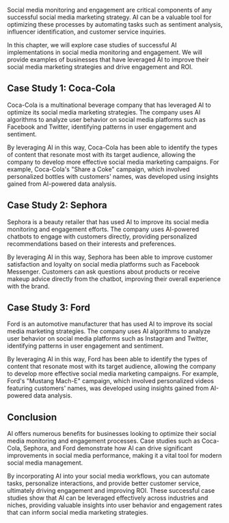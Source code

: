
Social media monitoring and engagement are critical components of any successful social media marketing strategy. AI can be a valuable tool for optimizing these processes by automating tasks such as sentiment analysis, influencer identification, and customer service inquiries.

In this chapter, we will explore case studies of successful AI implementations in social media monitoring and engagement. We will provide examples of businesses that have leveraged AI to improve their social media marketing strategies and drive engagement and ROI.

Case Study 1: Coca-Cola
-----------------------

Coca-Cola is a multinational beverage company that has leveraged AI to optimize its social media marketing strategies. The company uses AI algorithms to analyze user behavior on social media platforms such as Facebook and Twitter, identifying patterns in user engagement and sentiment.

By leveraging AI in this way, Coca-Cola has been able to identify the types of content that resonate most with its target audience, allowing the company to develop more effective social media marketing campaigns. For example, Coca-Cola's "Share a Coke" campaign, which involved personalized bottles with customers' names, was developed using insights gained from AI-powered data analysis.

Case Study 2: Sephora
---------------------

Sephora is a beauty retailer that has used AI to improve its social media monitoring and engagement efforts. The company uses AI-powered chatbots to engage with customers directly, providing personalized recommendations based on their interests and preferences.

By leveraging AI in this way, Sephora has been able to improve customer satisfaction and loyalty on social media platforms such as Facebook Messenger. Customers can ask questions about products or receive makeup advice directly from the chatbot, improving their overall experience with the brand.

Case Study 3: Ford
------------------

Ford is an automotive manufacturer that has used AI to improve its social media marketing strategies. The company uses AI algorithms to analyze user behavior on social media platforms such as Instagram and Twitter, identifying patterns in user engagement and sentiment.

By leveraging AI in this way, Ford has been able to identify the types of content that resonate most with its target audience, allowing the company to develop more effective social media marketing campaigns. For example, Ford's "Mustang Mach-E" campaign, which involved personalized videos featuring customers' names, was developed using insights gained from AI-powered data analysis.

Conclusion
----------

AI offers numerous benefits for businesses looking to optimize their social media monitoring and engagement processes. Case studies such as Coca-Cola, Sephora, and Ford demonstrate how AI can drive significant improvements in social media performance, making it a vital tool for modern social media management.

By incorporating AI into your social media workflows, you can automate tasks, personalize interactions, and provide better customer service, ultimately driving engagement and improving ROI. These successful case studies show that AI can be leveraged effectively across industries and niches, providing valuable insights into user behavior and engagement rates that can inform social media marketing strategies.
